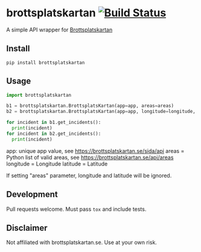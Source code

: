 # brottsplatskartan [![Build Status](https://travis-ci.com/chrillux/brottsplatskartan.svg?branch=master)](https://travis-ci.com/chrillux/brottsplatskartan)

A simple API wrapper for [Brottsplatskartan](https://brottsplatskartan.se)

## Install

`pip install brottsplatskartan`

## Usage

```python
import brottsplatskartan

b1 = brottsplatskartan.BrottsplatsKartan(app=app, areas=areas)
b2 = brottsplatskartan.BrottsplatsKartan(app=app, longitude=longitude, latitude=latitude)

for incident in b1.get_incidents():
  print(incident)
for incident in b2.get_incidents():
  print(incident)
```

app: unique app value, see https://brottsplatskartan.se/sida/api
areas = Python list of valid areas, see https://brottsplatskartan.se/api/areas
longitude = Longitude
latitude = Latitude

If setting "areas" parameter, longitude and latitude will be ignored.

## Development

Pull requests welcome. Must pass `tox` and include tests.

## Disclaimer

Not affiliated with brottsplatskartan.se. Use at your own risk.
